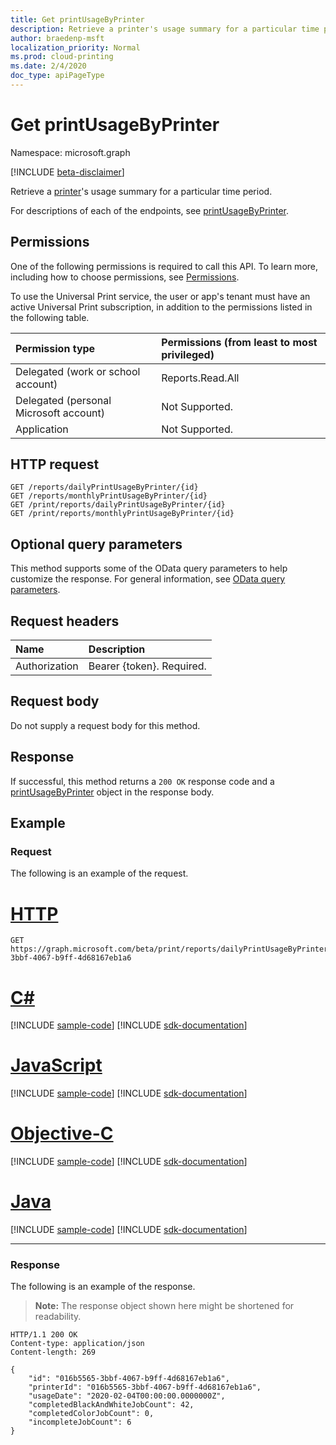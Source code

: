 ```yaml
---
title: Get printUsageByPrinter
description: Retrieve a printer's usage summary for a particular time period.
author: braedenp-msft
localization_priority: Normal
ms.prod: cloud-printing
ms.date: 2/4/2020
doc_type: apiPageType
---
```


# Get printUsageByPrinter

Namespace: microsoft.graph

[!INCLUDE [beta-disclaimer](../../includes/beta-disclaimer.md)]

Retrieve a [printer](../resources/printer.md)'s usage summary for a particular time period.

For descriptions of each of the endpoints, see [printUsageByPrinter](../resources/printUsageByPrinter.md).

## Permissions
One of the following permissions is required to call this API. To learn more, including how to choose permissions, see [Permissions](/graph/permissions-reference).

To use the Universal Print service, the user or app's tenant must have an active Universal Print subscription, in addition to the permissions listed in the following table.

|Permission type | Permissions (from least to most privileged) |
|:---------------|:--------------------------------------------|
|Delegated (work or school account)| Reports.Read.All |
|Delegated (personal Microsoft account)|Not Supported.|
|Application|Not Supported.|

## HTTP request
<!-- { "blockType": "ignored" } -->
```http
GET /reports/dailyPrintUsageByPrinter/{id}
GET /reports/monthlyPrintUsageByPrinter/{id}
GET /print/reports/dailyPrintUsageByPrinter/{id}
GET /print/reports/monthlyPrintUsageByPrinter/{id}
```

## Optional query parameters
This method supports some of the OData query parameters to help customize the response. For general information, see [OData query parameters](/graph/query-parameters).

## Request headers
| Name      |Description|
|:----------|:----------|
| Authorization | Bearer {token}. Required. |

## Request body
Do not supply a request body for this method.
## Response
If successful, this method returns a `200 OK` response code and a [printUsageByPrinter](../resources/printUsageByPrinter.md) object in the response body.
## Example
### Request
The following is an example of the request.

# [HTTP](#tab/http)
<!-- {
  "blockType": "request",
  "name": "get_printUsageByPrinter",
  "sampleKeys": ["016b5565-3bbf-4067-b9ff-4d68167eb1a6"]
}-->
```http
GET https://graph.microsoft.com/beta/print/reports/dailyPrintUsageByPrinter/016b5565-3bbf-4067-b9ff-4d68167eb1a6
```
# [C#](#tab/csharp)
[!INCLUDE [sample-code](../includes/snippets/csharp/get-printusagesummarybyprinter-csharp-snippets.md)]
[!INCLUDE [sdk-documentation](../includes/snippets/snippets-sdk-documentation-link.md)]

# [JavaScript](#tab/javascript)
[!INCLUDE [sample-code](../includes/snippets/javascript/get-printusagesummarybyprinter-javascript-snippets.md)]
[!INCLUDE [sdk-documentation](../includes/snippets/snippets-sdk-documentation-link.md)]

# [Objective-C](#tab/objc)
[!INCLUDE [sample-code](../includes/snippets/objc/get-printusagesummarybyprinter-objc-snippets.md)]
[!INCLUDE [sdk-documentation](../includes/snippets/snippets-sdk-documentation-link.md)]

# [Java](#tab/java)
[!INCLUDE [sample-code](../includes/snippets/java/get-printusagesummarybyprinter-java-snippets.md)]
[!INCLUDE [sdk-documentation](../includes/snippets/snippets-sdk-documentation-link.md)]

---

### Response
The following is an example of the response.
>**Note:** The response object shown here might be shortened for readability.
<!-- {
  "blockType": "response",
  "truncated": true,
  "@odata.type": "microsoft.graph.printUsageByPrinter"
} -->
```http
HTTP/1.1 200 OK
Content-type: application/json
Content-length: 269

{
    "id": "016b5565-3bbf-4067-b9ff-4d68167eb1a6",
    "printerId": "016b5565-3bbf-4067-b9ff-4d68167eb1a6",
    "usageDate": "2020-02-04T00:00:00.0000000Z",
    "completedBlackAndWhiteJobCount": 42,
    "completedColorJobCount": 0,
    "incompleteJobCount": 6
}
```

<!-- uuid: 8fcb5dbc-d5aa-4681-8e31-b001d5168d79
2015-10-25 14:57:30 UTC -->
<!-- {
  "type": "#page.annotation",
  "description": "Get printUsageByPrinter",
  "keywords": "",
  "section": "documentation",
  "tocPath": ""
}-->

